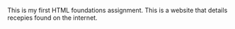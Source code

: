 This is my first HTML foundations assignment. 
This is a website that details recepies found on the internet.